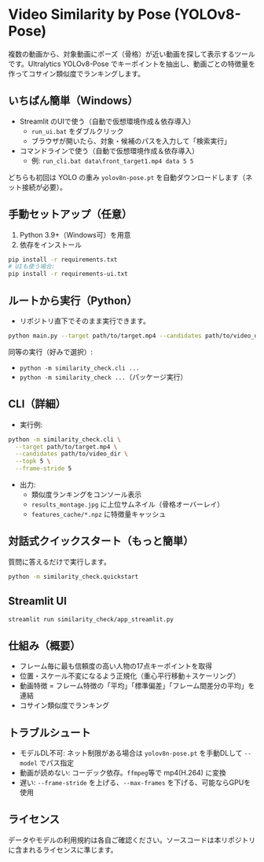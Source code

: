 # Video Similarity by Pose (YOLOv8-Pose)

複数の動画から、対象動画にポーズ（骨格）が近い動画を探して表示するツールです。Ultralytics YOLOv8-Pose でキーポイントを抽出し、動画ごとの特徴量を作ってコサイン類似度でランキングします。

## いちばん簡単（Windows）
- Streamlit のUIで使う（自動で仮想環境作成＆依存導入）
  - `run_ui.bat` をダブルクリック
  - ブラウザが開いたら、対象・候補のパスを入力して「検索実行」
- コマンドラインで使う（自動で仮想環境作成＆依存導入）
  - 例: `run_cli.bat data\front_target1.mp4 data 5 5`

どちらも初回は YOLO の重み `yolov8n-pose.pt` を自動ダウンロードします（ネット接続が必要）。

## 手動セットアップ（任意）
1. Python 3.9+（Windows可）を用意
2. 依存をインストール

```bash
pip install -r requirements.txt
# UIも使う場合:
pip install -r requirements-ui.txt
```

## ルートから実行（Python）
- リポジトリ直下でそのまま実行できます。

```bash
python main.py --target path/to/target.mp4 --candidates path/to/video_dir --topk 5 --frame-stride 5
```

同等の実行（好みで選択）:
- `python -m similarity_check.cli ...`
- `python -m similarity_check ...`（パッケージ実行）

## CLI（詳細）
- 実行例:
```bash
python -m similarity_check.cli \
  --target path/to/target.mp4 \
  --candidates path/to/video_dir \
  --topk 5 \
  --frame-stride 5
```
- 出力:
  - 類似度ランキングをコンソール表示
  - `results_montage.jpg` に上位サムネイル（骨格オーバーレイ）
  - `features_cache/*.npz` に特徴量キャッシュ

## 対話式クイックスタート（もっと簡単）
質問に答えるだけで実行します。

```bash
python -m similarity_check.quickstart
```

## Streamlit UI
```bash
streamlit run similarity_check/app_streamlit.py
```

## 仕組み（概要）
- フレーム毎に最も信頼度の高い人物の17点キーポイントを取得
- 位置・スケール不変になるよう正規化（重心平行移動＋スケーリング）
- 動画特徴 = フレーム特徴の「平均」「標準偏差」「フレーム間差分の平均」を連結
- コサイン類似度でランキング

## トラブルシュート
- モデルDL不可: ネット制限がある場合は `yolov8n-pose.pt` を手動DLして `--model` でパス指定
- 動画が読めない: コーデック依存。`ffmpeg`等で mp4(H.264) に変換
- 遅い: `--frame-stride` を上げる、`--max-frames` を下げる、可能ならGPUを使用

## ライセンス
データやモデルの利用規約は各自ご確認ください。ソースコードは本リポジトリに含まれるライセンスに準じます。

